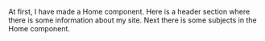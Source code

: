 At first, I have made a Home component. Here is a header section where there is some information about my site. Next there is some subjects in the Home component.